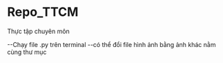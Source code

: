 # Repo_TTCM
Thực tập chuyên môn

--Chạy file .py trên terminal 
--có thể đổi file hình ảnh bằng ảnh khác nằm cùng thư mục
